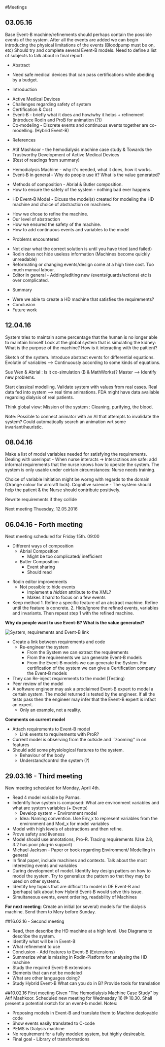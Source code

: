 #Meetings

## 03.05.16
Base Event-B machine/refinements should perhaps contain the possible events of the system. After all the events are added we can begin introducing the physical limitations of the events (Bloodpump must be on, etc)
Should try and complete several Event-B models. Need to define a list of subjects to talk about in final report:
 - Abstract
  * Need safe medical devices that can pass certifications while abeiding by a budget.
 - Introduction
  * Active Medical Devices
   * Challenges regarding safety of system
   * Certification & Cost
  * Event-B - briefly what it does and how/why it helps + refinement (introduce Rodin and ProB for animation (?))
  * Co-modeling - Discrete events and continuous events together are co-modelling. (Hybrid Event-B)
 - References
  * Atif Mashkoor - the hemodialysis machine case study & Towards the Trustworthy Development of Active Medical Devices
  * (Rest of readings from summary)
 - Hemodialysis Machine - why it's needed, what it does, how it works.
 - Event-B in general - Why do people use it? What is the value generated?
  * Methods of composition - Abrial & Butler composition.
  * How to ensure the safety of the system - nothing bad ever happens
 - HD Event-B Model - Dicuss the model(s) created for modeling the HD machine and choice of abstraction on machines.
  * How we chose to refine the machine.
  * Our level of abstraction
  * How we ensured the safety of the machine.
  * How to add continuous events and variables to the model
 - Problems encountered
  * Not clear what the correct solution is until you have tried (and failed)
  * Rodin does not hide useless information (Machines become quickly unreadable)
  * Reformating or changing events/design come at a high time cost. Too much manual labour.
  * Editor in general - Adding/editing new (events/guards/actions) etc is over complicated.
 - Summary
  * Were we able to create a HD machine that satisfies the requirements?
  * Conclusion
  * Future work

  



## 12.04.16
System tries to maintain some percentage that the human is no longer able to maintain himself
Look at the global system that is simulating the kidney: What is the purpose of the machine? How is it interacting with the paitient?

Sketch of the system.
Introduce abstract events for differential equations. Evolutin of variables --> Continuously according to some kinds of equations. 

Sue Wen & Abrial : Is it co-simulation (B & MathWorks)?
Master --> Identify new problems. 

Start classical modelling. Validate system with values from real cases. Real data fed into system --> real time animations. FDA might have data available regarding dialysis of real patients.

Think global view: Mission of the system : Cleaning, purifying, the blood.

Note: Possible to connect animator with an AI that attempts to invalidate the system? Could automatically search an animation wrt some invariant/heuristic. 

## 08.04.16
Make a list of model variables needed for satisfying the requirements. 
Dealing with userinput - When nurse interacts -> Interactinos are safe: add informal requirements that the nurse knows how to operate the system. The system is only usable under ceirtain circumstances: Nurse needs training.

Choice of variable Initiation might be worng with regards to the domain (Orange colour for aircraft lock).
Cognitive science - The system should help the patient & the Nurse should contribute positively.

Rewrite requirements if they collide

Next meeting Thuesday, 12.05.2016

## 06.04.16 - Forth meeting

Next meeting scheduled for Friday 15th. 09:00

 - Different ways of composition
	* Abrial Composition
		* Might be too complicated/ inefficient
	* Butler Composition
		* Event sharing
		* Should read
* Rodin editor improvements
	* Not possible to hide events
		* Implement a *hidden* attribute to the XML?
		* Makes it hard to focus on a few events
* Keep method
         1. Refine a specific feature of an abstract machine. Refine until the feature is concrete. 
         2. Hide/ignore the refined events, variables and invariants. Then repeat step 1 with the refined machine.

**Why  do people want to use Event-B? What is the value generated?**

![System, requirements and Event-B link][SRB]
 - Create a link between requirements and code
	 - Re-engineer the system
		 - From the System we can extract the requirements
		 - From the requirements we can generate Event-B models
		 - From the Event-B models we can generate the System.
For certification of the system we can give a Certification company the Event-B models
 - They can Re-inject requirements to the model (Testing)
 - Peer review of the model
 - A software engineer may ask a proclaimed Event-B expert to model a certain system. The model returned is tested by the engineer. If all the tests pass then the engineer may infer that the Event-B expert is infact an expert.
	 - Only an example, not a reality.
 
**Comments on current model**

 - Attach requirements to Event-B model
	 - Link events to requirements with ProR?
 - Current model is observing from the outside and ``zooming'' in on features
 - Should add some physiological features to the system.
	 - Behaviour of the body
	 - Understand/control the system (?)

## 29.03.16 - Third meeting
New meeting scheduled for Monday, April 4th.
* Read 4 model variable by Parnas.
* Indentify how system is composed: What are environment variables and what are system variables (+ Events)
  * Develop system + Environment model
  * Idea: Naming convention. Use Env_x to represent variables from the environment and Mod_x for model variables
* Model with high levels of abstractions and then refine.
* Prove safety and liveness
* Model should use annotations, Pro-R. Tracing requirements (Use 2.8, 3.2 has poor plug-in support)
* Michael Jackson - Paper or book regarding Environment/ Modelling in general
* In final paper, include machines and contexts. Talk about the most interesting events and variables
* During development of model. Identify key design patters on how to model the system. Try to generalize the pattern so that they may be used on other systems.
* Identify key topics that are difficult to model in DE Event-B and (perhaps) talk about how Hybrid Event-B would solve this issue.
 * Simultaneous events, event ordering, readability of Machines
 
 **For next meeting**: Create an initial (or several) models for the dialysis machine. Send them to Mery before Sunday.

##16.02.16 - Second meeting 
* Read, then describe the HD machine at a high level. Use Diagrams to describe the system.
* Identify what will be in Event-B
* What refinement to use
* Conclusion - Add features to Event-B (Extensions)
* Summerize what is missing in Rodin-Platform for analysing the HD machine
* Study the required Event-B extensions
 * Elements that can not be modeled
  * What are other languages doing?
  * Study Hybrid Event-B
What can you do in B?
Provide tools for translation

##10.02.16 First meeting 
Given "The Hemodialysis Machine Case Study" by Atif Mashkoor. Scheduled new meeting for Wednesday 16 @ 10.30. Shall present a potential sketch for an event-b model.
Notes:
* Proposing models in Event-B and translate them to Machine deployable code
* Show events easily translated to C-code
* PEMS is Dialysis machine
* No requirement for a fully modeled system, but highly desireable.
* Final goal - Library of transformations
 
[SRB]: https://raw.githubusercontent.com/AndersCan/EventB-Thesis/master/report/latex/plantuml/SRB.png "System, Requirements and Event-B"
